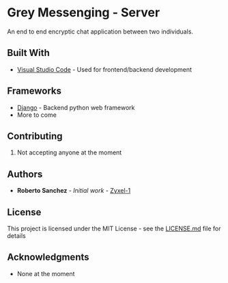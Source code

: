 
# Grey Messenging - Server
An end to end encryptic chat application between two individuals.

## Built With

* [Visual Studio Code](https://code.visualstudio.com/) - Used for frontend/backend development

## Frameworks

* [Django](https://https://www.djangoproject.com/) - Backend python web framework
* More to come

## Contributing

1. Not accepting anyone at the moment

## Authors
* **Roberto Sanchez** - *Initial work* - [Zyxel-1](https://github.com/Zyxel-1)

## License

This project is licensed under the MIT License - see the [LICENSE.md](LICENSE.md) file for details

## Acknowledgments
* None at the moment
